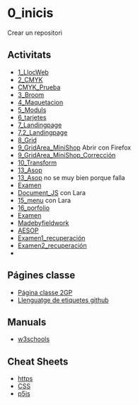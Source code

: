 # 0_inicis
Crear un repositori

## Activitats
* [1_LlocWeb](https://marina-uribe.github.io/1llocweb/)
* [2_CMYK](https://marina-uribe.github.io/2_CMYK/.)
* [CMYK_Prueba](https://marina-uribe.github.io/2CMYK/.)
* [3_Broom](https://marina-uribe.github.io/3_Broom/.)
* [4_Maquetacion](https://marina-uribe.github.io/04_Maquetacion/.)
* [5_Moduls](https://marina-uribe.github.io/5_Moduls/.)
* [6_tarjetes](https://marina-uribe.github.io/6_Tarjetes/)
* [7_Landingpage](https://marina-uribe.github.io/7_landingpage/.)
* [7.2_Landingpage](https://marina-uribe.github.io/7.2_landigpage/.)
* [8_Grid](https://marina-uribe.github.io/8_grid/.)
* [9_GridArea_MiniShop](https://marina-uribe.github.io/9_GridArea_MiniShop/.) Abrir con Firefox
* [9_GridArea_MiniShop_Corrección](https://marina-uribe.github.io/minimalisimo/)
* [10_Transform](https://marina-uribe.github.io/Transform/)
* [13_Asop](https://marina-uribe.github.io/13_Asop/.)
* [13_Asop](https://marina-uribe.github.io/13_Asop.2/.) no se muy bien porque falla
* [Examen](https://marina-uribe.github.io/11_examen/)
* [Document_JS](https://marina-uribe.github.io/14_Document_JS/) con Lara
* [15_menu](https://marina-uribe.github.io/15.menu/) con Lara 
* [16_porfolio](https://marina-uribe.github.io/17_Porfolio/.)
* [Examen](https://marina-uribe.github.io/examen/)
* [Madebyfieldwork](https://marina-uribe.github.io/madebyfieldwork/.)
* [AESOP](https://marina-uribe.github.io/AESOP/.)
* [Examen1_recuperación](https://marina-uribe.github.io/Exam1_recuperacion/.)
* [Examen2_recuperación](https://marina-uribe.github.io/Exam2_recuperacion/.)
* []()

##  Págines classe
* [Página classe 2GP](https://arquesm.github.io/2GP/)
* [Llenguatge de etiquetes github](https://github.com/adam-p/markdown-here)


## Manuals
* [w3schools](https://www.w3schools.com/)

## Cheat Sheets
* [https](https://websitesetup.org/html5-cheat-sheet/)
* [CSS](https://websitesetup.org/css3-cheat-sheet/)
* [p5js](https://github.com/bmoren/p5js-cheat-sheet)
